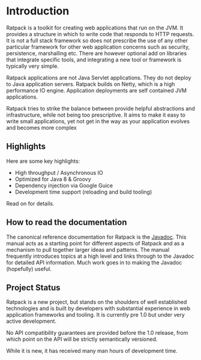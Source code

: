 # Introduction

Ratpack is a toolkit for creating web applications that run on the JVM. 
It provides a structure in which to write code that responds to HTTP requests.
It is not a full stack framework so does not prescribe the use of any other particular framework for other web application concerns such as security, persistence, marshalling etc.
There are however optional add on libraries that integrate specific tools, and integrating a new tool or framework is typically very simple.

Ratpack applications are not Java Servlet applications.
They do not deploy to Java application servers.
Ratpack builds on Netty, which is a high performance IO engine.
Application deployments are self contained JVM applications.

Ratpack tries to strike the balance between provide helpful abstractions and infrastructure, while not being too prescriptive.
It aims to make it easy to write small applications, yet not get in the way as your application evolves and becomes more complex

## Highlights

Here are some key highlights:

* High throughput / Asynchronous IO
* Optimized for Java 8 & Groovy
* Dependency injection via Google Guice
* Development time support (reloading and build tooling)

Read on for details.

## How to read the documentation

The canonical reference documentation for Ratpack is the [Javadoc](api/).
This manual acts as a starting point for different aspects of Ratpack and as a mechanism to pull together larger ideas and patterns.
The manual frequently introduces topics at a high level and links through to the Javadoc for detailed API information.
Much work goes in to making the Javadoc (hopefully) useful.

## Project Status

Ratpack is a new project, but stands on the shoulders of well established technologies and is built by developers with substantial experience in web application frameworks and tooling. 
It is currently pre 1.0 but under very active development.

No API compatibility guarantees are provided before the 1.0 release, from which point on the API will be strictly semantically versioned.

While it is new, it has received many man hours of development time.
